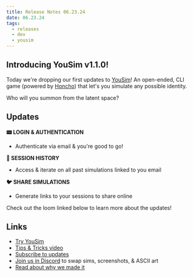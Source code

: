 ```yaml
---
title: Release Notes 06.23.24
date: 06.23.24
tags:
  - releases
  - dev
  - yousim
---
```

## Introducing YouSim v1.1.0!

Today we're dropping our first updates to [YouSim](https://yousim.ai/)! An open-ended, CLI game (powered by [Honcho](https://honcho.dev/)) that let's you simulate any possible identity.

Who will you summon from the latent space?

## Updates
**📟 LOGIN & AUTHENTICATION**
- Authenticate via email & you're good to go!

**💾 SESSION HISTORY**
- Access & iterate on all past simulations linked to you email

**🐦 SHARE SIMULATIONS**
- Generate links to your sessions to share online

Check out the loom linked below to learn more about the updates!
## Links
- [Try YouSim](https://yousim.ai/)
- [Tips & Tricks video](https://www.loom.com/share/b2fe578b183b400b88845656d7ceb232?sid=59c562ae-00e8-483c-82a9-7218b61f93e8)
- [Subscribe to updates](https://plasticlabs.typeform.com/yousimupdates)
- [Join us in Discord](https://discord.gg/plasticlabs) to swap sims, screenshots, & ASCII art
- [Read about why we made it](https://blog.plasticlabs.ai/blog/YouSim;-Explore-The-Multiverse-of-Identity)
